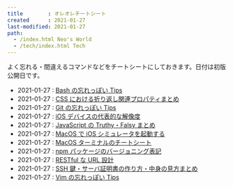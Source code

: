 ```yaml
---
title        : オレオレチートシート
created      : 2021-01-27
last-modified: 2021-01-27
path:
  - /index.html Neo's World
  - /tech/index.html Tech
---
```


よく忘れる・間違えるコマンドなどをチートシートにしておきます。日付は初版公開日です。

- 2021-01-27 : [Bash の忘れっぽい Tips](bash.html)
- 2021-01-27 : [CSS における折り返し関連プロパティまとめ](css-word-break.html)
- 2021-01-27 : [Git の忘れっぽい Tips](git.html)
- 2021-01-27 : [iOS デバイスの代表的な解像度](ios-resolution.html)
- 2021-01-27 : [JavaScript の Truthy・Falsy まとめ](js-truthy-falsy.html)
- 2021-01-27 : [MacOS で iOS シミュレータを起動する](mac-launch-simulator.html)
- 2021-01-27 : [MacOS ターミナルのチートシート](mac-terminal.html)
- 2021-01-27 : [npm パッケージのバージョニング表記](npm-package-versioning.html)
- 2021-01-27 : [RESTful な URL 設計](restful-url.html)
- 2021-01-27 : [SSH 鍵・サーバ証明書の作り方・中身の見方まとめ](ssh-openssl-keys.html)
- 2021-01-27 : [Vim の忘れっぽい Tips](vim.html)
